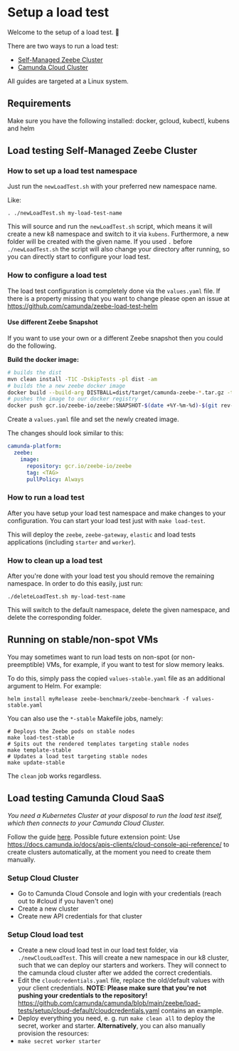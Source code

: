 # Setup a load test

Welcome to the setup of a load test. :wave:

There are two ways to run a load test:

* [Self-Managed Zeebe Cluster](#load-testing-self-managed-zeebe-cluster)
* [Camunda Cloud Cluster](#load-testing-camunda-cloud-saas)

All guides are targeted at a Linux system.

## Requirements

Make sure you have the following installed: docker, gcloud, kubectl, kubens and helm

## Load testing Self-Managed Zeebe Cluster

### How to set up a load test namespace

Just run the `newLoadTest.sh` with your preferred new namespace name.

Like:

```
. ./newLoadTest.sh my-load-test-name
```

This will source and run the `newLoadTest.sh` script, which means it will
create a new k8 namespace and switch to it via `kubens`. Furthermore, a new folder
will be created with the given name. If you used `.` before `./newLoadTest.sh`
the script will also change your directory after running, so you can directly start
to configure your load test.

### How to configure a load test

The load test configuration is completely done via the `values.yaml` file.
If there is a property missing that you want to change please open an issue at https://github.com/camunda/zeebe-load-test-helm

#### Use different Zeebe Snapshot

If you want to use your own or a different Zeebe snapshot then you could do the following.

**Build the docker image:**

```bash
# builds the dist
mvn clean install -T1C -DskipTests -pl dist -am
# builds the a new zeebe docker image
docker build --build-arg DISTBALL=dist/target/camunda-zeebe-*.tar.gz -t gcr.io/zeebe-io/zeebe:SNAPSHOT-$(date +%Y-%m-%d)-$(git rev-parse --short=8 HEAD) --target app .
# pushes the image to our docker registry
docker push gcr.io/zeebe-io/zeebe:SNAPSHOT-$(date +%Y-%m-%d)-$(git rev-parse --short=8 HEAD)
```

Create a `values.yaml` file and set the newly created image.

The changes should look similar to this:

```yaml
camunda-platform:
  zeebe:
    image:
      repository: gcr.io/zeebe-io/zeebe
      tag: <TAG>
      pullPolicy: Always
```

### How to run a load test

After you have setup your load test namespace and make changes to your configuration.
You can start your load test just with `make load-test`.

This will deploy the `zeebe`, `zeebe-gateway`, `elastic` and load tests applications (including `starter` and `worker`).

### How to clean up a load test

After you're done with your load test you should remove the remaining namespace.
In order to do this easily, just run:

```
./deleteLoadTest.sh my-load-test-name
```

This will switch to the default namespace, delete the given namespace, and delete the corresponding folder.

## Running on stable/non-spot VMs

You may sometimes want to run load tests on non-spot (or non-preemptible) VMs, for example, if you
want to test for slow memory leaks.

To do this, simply pass the copied `values-stable.yaml` file as an additional argument to
Helm. For example:

```shell
helm install myRelease zeebe-benchmark/zeebe-benchmark -f values-stable.yaml
```

You can also use the `*-stable` Makefile jobs, namely:

```shell
# Deploys the Zeebe pods on stable nodes
make load-test-stable
# Spits out the rendered templates targeting stable nodes
make template-stable
# Updates a load test targeting stable nodes
make update-stable
```

The `clean` job works regardless.

## Load testing Camunda Cloud SaaS

_You need a Kubernetes Cluster at your disposal to run the load test itself, which then connects to your Camunda Cloud Cluster._

Follow the guide [here](https://github.com/camunda/zeebe-benchmark-helm/blob/main/charts/zeebe-benchmark/README.md#running-against-saas).
Possible future extension point: Use https://docs.camunda.io/docs/apis-clients/cloud-console-api-reference/ to create clusters automatically, at the moment you need to create them manually.

### Setup Cloud Cluster

* Go to Camunda Cloud Console and login with your credentials (reach out to #cloud if you haven't one)
* Create a new cluster
* Create new API credentials for that cluster

### Setup Cloud load test

* Create a new cloud load test in our load test folder, via `./newCloudLoadTest`. This will create a new namespace in our k8 cluster, such that we can deploy our starters and workers. They will connect to the camunda cloud cluster after we added the correct credentials.
* Edit the `cloudcredentials.yaml` file, replace the old/default values with your client credentials. **NOTE: Please make sure that you're not pushing your credentials to the repository!** https://github.com/camunda/camunda/blob/main/zeebe/load-tests/setup/cloud-default/cloudcredentials.yaml contains an example.
* Deploy everything you need, e. g. run `make clean all` to deploy the secret, worker and starter. **Alternatively**, you can also manually provision the resources:
* `make secret worker starter`

